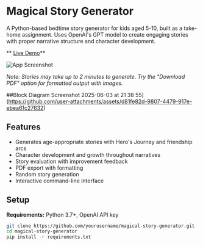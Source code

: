 # Magical Story Generator

A Python-based bedtime story generator for kids aged 5-10, built as a take-home assignment. Uses OpenAI's GPT model to create engaging stories with proper narrative structure and character development.

** [Live Demo](https://hippocratic-takehome.fly.dev/)**

![App Screenshot](https://github.com/user-attachments/assets/6a301beb-6875-44c0-893e-5e708140127f)

*Note: Stories may take up to 2 minutes to generate. Try the "Download PDF" option for formatted output with images.*


##Block Diagram 
Screenshot 2025-06-03 at 21 38 55](https://github.com/user-attachments/assets/d81fe82d-9807-4479-917e-ebea61c27632)

## Features

- Generates age-appropriate stories with Hero's Journey and friendship arcs
- Character development and growth throughout narratives
- Story evaluation with improvement feedback
- PDF export with formatting
- Random story generation
- Interactive command-line interface

## Setup

**Requirements:** Python 3.7+, OpenAI API key

```bash
git clone https://github.com/yourusername/magical-story-generator.git
cd magical-story-generator
pip install -r requirements.txt

